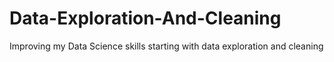 # Data-Exploration-And-Cleaning
Improving my Data Science skills starting with data exploration and cleaning
